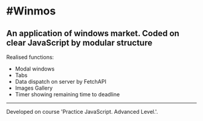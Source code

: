 # #Winmos
An application of windows market. Coded on clear JavaScript by modular structure
---
Realised functions:
- Modal windows
- Tabs
- Data dispatch on server by FetchAPI
- Images Gallery
- Timer showing remaining time to deadline
---
Developed on course 'Practice JavaScript. Advanced Level.'.
